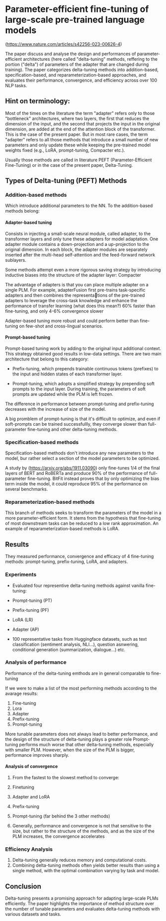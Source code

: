 #  Parameter-efficient fine-tuning of large-scale pre-trained language models
(https://www.nature.com/articles/s42256-023-00626-4)

The paper discuss and analyse the design and performances of parameter-efficient architectures (here called "delta-tuning" methods, reffering to the portion ("delta") of parameters of the adapter that are changed during training).
The paper categorizes delta-tuning methods into addition-based, specification-based, and reparameterization-based approaches, and evaluates their performance, convergence, and efficiency across over 100 NLP tasks.


## Hint on terminology:

Most of the times on the literature the term "adapter" refers only to those "bottleneck" architectures, where two layers, the first that reduces the dimension of the input, and the second that projects the input in the original dimension, are added at the end of the attention block of the transformer. This is the case of the present paper.
But in most rare cases, the term "adapter" refers to all those methods that introduce a small number of new parameters and only update these while keeping the pre-trained model weights fixed (e.g., LoRA, prompt-tuning, Compacter etc.).

Usually those methods are called in literature PEFT (Parameter-Efficient Fine-Tuning) or in the case of the present paper, Delta-Tuning.

## Types of Delta-tuning (PEFT) Methods

### Addition-based methods 

Which introduce additional parameters to the NN. To the addition-based methods belong:

#### Adapter-based tuning

Consists in injecting a small-scale neural module, called adapter, to the transformer layers and only tune these adapters for model adaptation. One adapter module contains a down-projection and a up-projection to the original dimension.
In each block, the adapter modules are separately inserted after the multi-head self-attention and the feed-forward network sublayers.

Some methods attempt even a more rigorous saving strategy by introducing inductive biases into the structure of the adapter layer: Compacter

The advantage of adapters is that you can place multiple adapter on a single PLM. For example, adapterFusion first pre-trains task-specific adapters and then combines the representations of the pre-trained adapters to leverage the cross-task knowledge  and enhance the performance of transfer learning (what does this mean?)
60% faster than fine-tuning, and only 4-6% convergence slower

Adapter-based tuning more robust and could perform better than fine-tuning on few-shot and cross-lingual scenarios.

#### Prompt-based tuning

Prompt-based tuning work by adding to the original input additional context. This strategy obtained good results in low-data settings. There are two main architecture that belong to this category:

- Prefix-tuning, which prepends trainable continuous tokens (prefixes) to the input and hidden states of each transformer layer. 

- Prompt-tuning, which adopts a simplified strategy by prepending soft prompts to the input layer. During training, the parameters of soft prompts are updated while the PLM is left frozen. 

The difference in performance between prompt-tuning and prefix-tuning decreases with the increase of size of the model. 

A big promblem of prompt-tuning is that it's difficult to optimize, and even if soft-prompts can be trained successfullly, they converge slower than full-parameter fine-tuning and other delta-tuning methods.

### Specification-based methods

Specification-based methods don't introduce any new parameters to the model, bur rather select a section of the model parameters to be optimized. 

A study by (https://arxiv.org/abs/1911.03090) only fine-tunes 1/4 of the final layers of BERT and RoBERTa and produce 90% of the performance of full-parameter fine-tuning. BitFit instead proves that by only optimizing the bias term inside the model, it could reproduce 95% of the performance on several benchmarks.

### Reparameterization-based methods

This branch of methods seeks to transform the parameters of the model in a more parameter-efficient form. It stems from the hypothesis that fine-tuning of most downstream tasks can be reduced to a low rank approximation. An example of reparameterization-based methods is LoRA.


## Results

They measured performance, convergence and efficacy of 4 fine-tuning methods: prompt-tuning, prefix-tuning, LoRA, and adapters.


### Experiments

- Evaluated four representive delta-tuning methods against vanilla fine-tuning:

- Prompt-tuning (PT)
- Prefix-tuning (PF)
- LoRA (LR)
- Adapter (AP)


- 100 representative tasks from Huggingface datasets, such as text classification (sentiment analysis, NLI...), question asnwering, conditional generation (summarization, dialogue...) etc.

### Analysis of performance
Performance of the delta-tuning emthods are in general comparable to fine-tuning

If we were to make a list of the most performing methods according to the avarage results:

1. Fine-tuning
2. Lora
3. Adapter
4. Prefix-tuning
5. Prompt-tuning

More tunable parameters does not always lead to better performance, and the design of the structure of delta-tuning plays a greater role
Prompt-tuning performs much worse that other delta-tuning methods, especially with smaller PLM. However, when the size of the PLM is bigger, performance improves sharply.

#### Analysis of convergence

1. From the fastest to the slowest method to converge:

1. Finetuning
2. Adapter and LoRA
3. Prefix-tuning
4. Prompt-tuning (far behind the 3 other methods)

2. Generally, performance and convergence is not that sensitive to the size, but rather to the structure of the methods, and as the size of the PLM increases, the convergence accelerates

### Efficiency Analysis

1. Delta-tuning generally reduces memory and computational costs.
2. Combining delta-tuning methods often yields better results than using a single method, with the optimal combination varying by task and model.

## Conclusion

Delta-tuning presents a promising approach for adapting large-scale PLMs efficiently. The paper highlights the importance of method structure over the number of tunable parameters and evaluates delta-tuning methods with various datasets and tasks.
